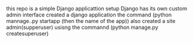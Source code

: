 this repo is a simple Django applicattion setup
Django has its own custom admin interface
created a django application the command (python mannage..py startapp (then the name of the app))
also created a site admin(supperuser) usisng the commannd (python manage.py createsuperuser)
